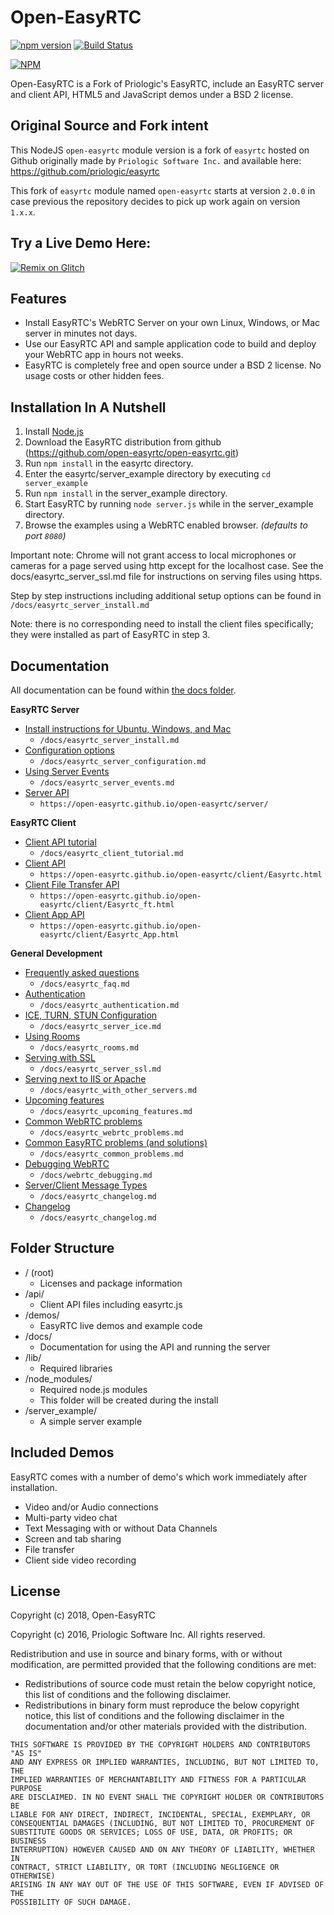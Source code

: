 Open-EasyRTC
=======

[![npm version](https://img.shields.io/npm/v/open-easyrtc.svg?style=flat)](https://www.npmjs.com/package/open-easyrtc)
[![Build Status](https://github.com/open-easyrtc/open-easyrtc/actions/workflows/main.yaml/badge.svg)](https://github.com/open-easyrtc/open-easyrtc/actions/workflows/main.yaml)


[![NPM](https://nodei.co/npm/open-easyrtc.png)](https://npmjs.org/package/open-easyrtc)

Open-EasyRTC is a Fork of Priologic's EasyRTC, include an EasyRTC server and client API, HTML5 and JavaScript demos under a BSD 2 license.

Original Source and Fork intent
--------------------

This NodeJS `open-easyrtc` module version is a fork of `easyrtc` hosted on Github originally made by `Priologic Software Inc.` and available here: https://github.com/priologic/easyrtc

This fork of `easyrtc` module named `open-easyrtc` starts at version `2.0.0` in case previous the repository decides to pick up work again on version `1.x.x`.

Try a Live Demo Here:
--------

[![Remix on Glitch](https://cdn.glitch.com/2703baf2-b643-4da7-ab91-7ee2a2d00b5b%2Fremix-button.svg)](https://glitch.com/~open-easyrtc-server-demo)

Features
--------
 * Install EasyRTC's WebRTC Server on your own Linux, Windows, or Mac server in minutes not days.
 * Use our EasyRTC API and sample application code to build and deploy your WebRTC app in hours not weeks.
 * EasyRTC is completely free and open source under a BSD 2 license. No usage costs or other hidden fees.

Installation In A Nutshell
--------------------------
 1. Install [Node.js](http://nodejs.org)
 2. Download the EasyRTC distribution from github (https://github.com/open-easyrtc/open-easyrtc.git)
 3. Run `npm install` in the easyrtc directory.
 4. Enter the easyrtc/server_example directory by executing `cd server_example`
 5. Run `npm install` in the server_example directory.
 4. Start EasyRTC by running `node server.js` while in the server_example directory.
 5. Browse the examples using a WebRTC enabled browser. *(defaults to port `8080`)*

Important note: Chrome will not grant access to local microphones or cameras for a page served using http except for the localhost case. See the docs/easyrtc_server_ssl.md file for instructions on serving files using https.

Step by step instructions including additional setup options can be found in `/docs/easyrtc_server_install.md`

Note: there is no corresponding need to install the client files specifically; they were installed as part of EasyRTC in step 3.

Documentation
-------------
All documentation can be found within [the docs folder](./docs/).

**EasyRTC Server**

 * [Install instructions for Ubuntu, Windows, and Mac](./docs/easyrtc_server_install.md)
     * `/docs/easyrtc_server_install.md`
 * [Configuration options](./docs/easyrtc_server_configuration.md)
     * `/docs/easyrtc_server_configuration.md`
 * [Using Server Events](./docs/easyrtc_server_events.md)
     * `/docs/easyrtc_server_events.md`  
 * [Server API](https://open-easyrtc.github.io/open-easyrtc/server/)
     * `https://open-easyrtc.github.io/open-easyrtc/server/`  

**EasyRTC Client**
 * [Client API tutorial](./docs/easyrtc_client_tutorial.md)
     * `/docs/easyrtc_client_tutorial.md`
 * [Client API](https://open-easyrtc.github.io/open-easyrtc/client/Easyrtc.html)
     * `https://open-easyrtc.github.io/open-easyrtc/client/Easyrtc.html`
 * [Client File Transfer API](https://open-easyrtc.github.io/open-easyrtc/client/Easyrtc_ft.html)
     * `https://open-easyrtc.github.io/open-easyrtc/client/Easyrtc_ft.html`
 * [Client App API](https://open-easyrtc.github.io/open-easyrtc/client/Easyrtc_App.html)
     * `https://open-easyrtc.github.io/open-easyrtc/client/Easyrtc_App.html`

**General Development**
 * [Frequently asked questions](./docs/easyrtc_faq.md)
     * `/docs/easyrtc_faq.md`
 * [Authentication](./docs/easyrtc_authentication.md/)
     * `/docs/easyrtc_authentication.md`  
 * [ICE, TURN, STUN Configuration](./docs/easyrtc_server_ice.md)
     * `/docs/easyrtc_server_ice.md`  
 * [Using Rooms](./docs/easyrtc_rooms.md)
     * `/docs/easyrtc_rooms.md`  
 * [Serving with SSL](./docs/easyrtc_server_ssl.md)
     * `/docs/easyrtc_server_ssl.md`  
 * [Serving next to IIS or Apache](./docs/easyrtc_with_other_servers.md)
     * `/docs/easyrtc_with_other_servers.md`  
 * [Upcoming features](./docs/easyrtc_upcoming_features.md)
     * `/docs/easyrtc_upcoming_features.md`
 * [Common WebRTC problems](./docs/easyrtc_webrtc_problems.md)
     * `/docs/easyrtc_webrtc_problems.md`
 * [Common EasyRTC problems (and solutions)](./docs/easyrtc_common_problems.md)
     * `/docs/easyrtc_common_problems.md`
 * [Debugging WebRTC](./docs/webrtc_debugging.md)
     * `/docs/webrtc_debugging.md`
 * [Server/Client Message Types](./docs/easyrtc_server_msgtypes.md)
     * `/docs/easyrtc_changelog.md`
 * [Changelog](./docs/easyrtc_changelog.md)
     * `/docs/easyrtc_changelog.md`


Folder Structure
----------------

 * / (root)
   * Licenses and package information
 * /api/
   * Client API files including easyrtc.js  
 * /demos/
   * EasyRTC live demos and example code
 * /docs/
   * Documentation for using the API and running the server
 * /lib/
   * Required libraries
 * /node_modules/
   * Required node.js modules
   * This folder will be created during the install
 * /server_example/
   * A simple server example  


Included Demos
--------------

EasyRTC comes with a number of demo's which work immediately after installation.

 * Video and/or Audio connections
 * Multi-party video chat
 * Text Messaging with or without Data Channels
 * Screen and tab sharing
 * File transfer
 * Client side video recording

License
-------

Copyright (c) 2018, Open-EasyRTC

Copyright (c) 2016, Priologic Software Inc. All rights reserved.

Redistribution and use in source and binary forms, with or without
modification, are permitted provided that the following conditions are met:

* Redistributions of source code must retain the below copyright notice,
  this list of conditions and the following disclaimer.
* Redistributions in binary form must reproduce the below copyright
  notice, this list of conditions and the following disclaimer in the
  documentation and/or other materials provided with the distribution.

```
THIS SOFTWARE IS PROVIDED BY THE COPYRIGHT HOLDERS AND CONTRIBUTORS "AS IS"
AND ANY EXPRESS OR IMPLIED WARRANTIES, INCLUDING, BUT NOT LIMITED TO, THE
IMPLIED WARRANTIES OF MERCHANTABILITY AND FITNESS FOR A PARTICULAR PURPOSE
ARE DISCLAIMED. IN NO EVENT SHALL THE COPYRIGHT HOLDER OR CONTRIBUTORS BE
LIABLE FOR ANY DIRECT, INDIRECT, INCIDENTAL, SPECIAL, EXEMPLARY, OR
CONSEQUENTIAL DAMAGES (INCLUDING, BUT NOT LIMITED TO, PROCUREMENT OF
SUBSTITUTE GOODS OR SERVICES; LOSS OF USE, DATA, OR PROFITS; OR BUSINESS
INTERRUPTION) HOWEVER CAUSED AND ON ANY THEORY OF LIABILITY, WHETHER IN
CONTRACT, STRICT LIABILITY, OR TORT (INCLUDING NEGLIGENCE OR OTHERWISE)
ARISING IN ANY WAY OUT OF THE USE OF THIS SOFTWARE, EVEN IF ADVISED OF THE
POSSIBILITY OF SUCH DAMAGE.
```
